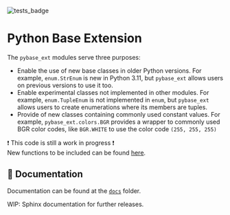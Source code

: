 ![tests_badge](https://github.com/Jtachan/PyBaseExtension/actions/workflows/unittests.yml/badge.svg)

# Python Base Extension

The `pybase_ext` modules serve three purposes:

* Enable the use of new base classes in older Python versions. For example, `enum.StrEnum` is new in Python 3.11, but `pybase_ext` allows users on previous versions to use it too.
* Enable experimental classes not implemented in other modules. For example, `enum.TupleEnum` is not implemented in `enum`, but `pybase_ext` allows users to create enumerations where its members are tuples.
* Provide of new classes containing commonly used constant values. For example, `pybase_ext.colors.BGR` provides a wrapper to commonly used BGR color codes, like `BGR.WHITE` to use the color code `(255, 255, 255)`

❗ This code is still a work in progress ❗<br/>
New functions to be included can be found [here](src/pybase_ext/TBD.md).

## 📖 Documentation

Documentation can be found at the [`docs`](docs/index.md) folder.

WIP: Sphinx documentation for further releases.
